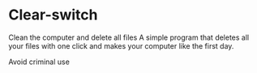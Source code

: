 # Clear-switch
Clean the computer and delete all files
A simple program that deletes all your files with one click and makes your computer like the first day.


Avoid criminal use
